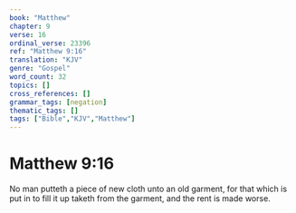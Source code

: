 ```yaml
---
book: "Matthew"
chapter: 9
verse: 16
ordinal_verse: 23396
ref: "Matthew 9:16"
translation: "KJV"
genre: "Gospel"
word_count: 32
topics: []
cross_references: []
grammar_tags: [negation]
thematic_tags: []
tags: ["Bible","KJV","Matthew"]
---
```


# Matthew 9:16

No man putteth a piece of new cloth unto an old garment, for that which is put in to fill it up taketh from the garment, and the rent is made worse.
